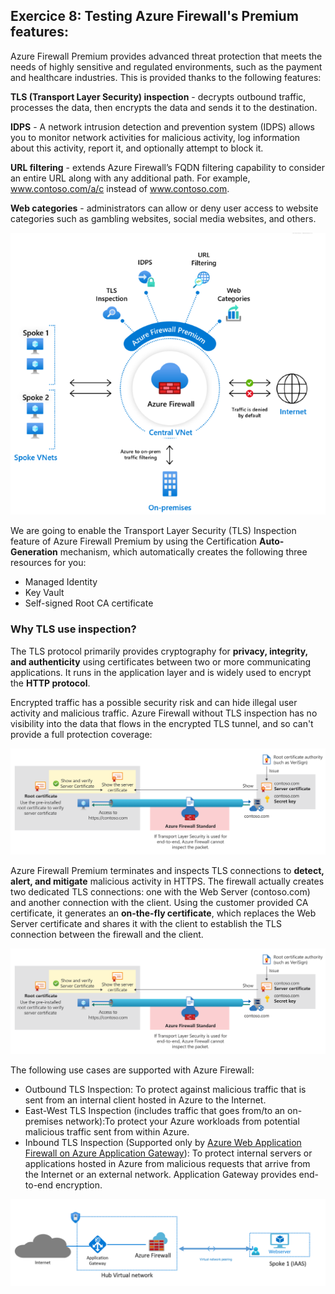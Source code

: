 ## Exercice 8: Testing Azure Firewall's Premium features: 

Azure Firewall Premium provides advanced threat protection that meets the needs of highly sensitive and regulated environments, such as the payment and healthcare industries.
This is provided thanks to the following features:

**TLS (Transport Layer Security) inspection** - decrypts outbound traffic, processes the data, then encrypts the data and sends it to the destination.

**IDPS** - A network intrusion detection and prevention system (IDPS) allows you to monitor network activities for malicious activity, log information about this activity, report it, and optionally attempt to block it.

**URL filtering** - extends Azure Firewall’s FQDN filtering capability to consider an entire URL along with any additional path. For example, www.contoso.com/a/c instead of www.contoso.com.

**Web categories** - administrators can allow or deny user access to website categories such as gambling websites, social media websites, and others.

<img src="Images\afw-premium-overview.png" width="600"> 	

We are going to enable the Transport Layer Security (TLS) Inspection feature of Azure Firewall Premium by using the Certification **Auto-Generation** mechanism, which automatically creates the following three resources for you:

- Managed Identity
- Key Vault
- Self-signed Root CA certificate

### Why TLS use inspection?

The TLS protocol primarily provides cryptography for **privacy, integrity, and authenticity** using certificates between two or more communicating applications. It runs in the application layer and is widely used to encrypt the **HTTP protocol**.

Encrypted traffic has a possible security risk and can hide illegal user activity and malicious traffic. Azure Firewall without TLS inspection has no visibility into the data that flows in the encrypted TLS tunnel, and so can't provide a full protection coverage: 

<img src="Images\afw-premium-without-TLS.png" width="600"> 	

Azure Firewall Premium terminates and inspects TLS connections to **detect, alert, and mitigate** malicious activity in HTTPS. 
The firewall actually creates two dedicated TLS connections: one with the Web Server (contoso.com) and another connection with the client. 
Using the customer provided CA certificate, it generates an **on-the-fly certificate**, which replaces the Web Server certificate and shares it with the client to establish the TLS connection between the firewall and the client.

<img src="Images\afw-premium-without-TLS.png" width="600"> 	

The following use cases are supported with Azure Firewall:
- Outbound TLS Inspection: To protect against malicious traffic that is sent from an internal client hosted in Azure to the Internet.
- East-West TLS Inspection (includes traffic that goes from/to an on-premises network):To protect your Azure workloads from potential malicious traffic sent from within Azure.
- Inbound TLS Inspection (Supported only by [Azure Web Application Firewall on Azure Application Gateway](https://learn.microsoft.com/en-us/azure/web-application-firewall/ag/ag-overview)): To protect internal servers or applications hosted in Azure from malicious requests that arrive from the Internet or an external network. Application Gateway provides end-to-end encryption.

<img src="Images\afw-AppGaw.png" width="600"> 	 
